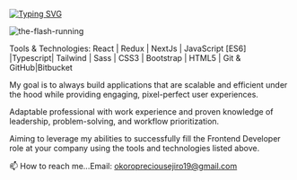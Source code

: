 [![Typing SVG](https://readme-typing-svg.demolab.com?font=Poppins&duration=8000&pause=2000&color=FFD700&center=true&vCenter=true&width=435&lines=Hi,+I+Am+Okoro_Precious+Nice+To+Meet+You;Welcome+to+My+Speed+Force,+Cheers)](https://git.io/typing-svg)

 ![the-flash-running](https://user-images.githubusercontent.com/84744061/214002252-2a023304-acc6-48cd-8791-9dc3d7a5b7ff.gif)
 
 
Tools & Technologies:
React | Redux | NextJs | JavaScript [ES6] |Typescript|  Tailwind | Sass | CSS3 | Bootstrap | HTML5 | Git & GitHub|Bitbucket

My goal is to always build applications that are scalable and efficient under the hood while providing engaging, pixel-perfect user experiences.

Adaptable professional with work experience and proven knowledge of leadership, problem-solving, and workflow prioritization.

Aiming to leverage my abilities to successfully fill the Frontend Developer role at your company using the tools and technologies listed above.

📫 How to reach me...Email: okoropreciousejiro19@gmail.com
